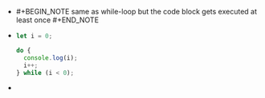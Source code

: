 - #+BEGIN_NOTE
  same as while-loop but the code block gets executed at least once
  #+END_NOTE
- ```js
  let i = 0;
  
  do {
    console.log(i);
    i++;
  } while (i < 0);
  ```
-